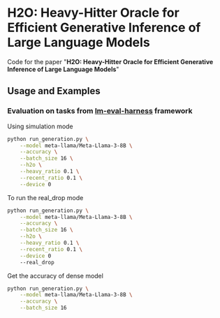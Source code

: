 # H2O: Heavy-Hitter Oracle for Efficient Generative Inference of Large Language Models
Code for the paper "**H2O: Heavy-Hitter Oracle for Efficient Generative Inference of Large Language Models**"

## Usage and Examples
### Evaluation on tasks from [lm-eval-harness](https://github.com/EleutherAI/lm-evaluation-harness) framework
Using simulation mode
```bash
python run_generation.py \
    --model meta-llama/Meta-Llama-3-8B \
    --accuracy \
    --batch_size 16 \
    --h2o \
    --heavy_ratio 0.1 \
    --recent_ratio 0.1 \
    --device 0
```
To run the real_drop mode
```bash
python run_generation.py \
    --model meta-llama/Meta-Llama-3-8B \
    --accuracy \
    --batch_size 16 \
    --h2o \
    --heavy_ratio 0.1 \
    --recent_ratio 0.1 \
    --device 0
    --real_drop
```
Get the accuracy of dense model
```bash
python run_generation.py \
    --model meta-llama/Meta-Llama-3-8B \
    --accuracy \
    --batch_size 16
```